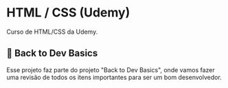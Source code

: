 # HTML / CSS (Udemy)

Curso de HTML/CSS da Udemy.

## 🚀 Back to Dev Basics

Esse projeto faz parte do projeto "Back to Dev Basics", onde vamos fazer uma revisão de todos os itens importantes para ser um bom desenvolvedor.